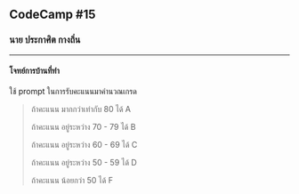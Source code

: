 ## CodeCamp #15

### นาย ประกาศิต กางถิ่น

---

#### โจทย์การบ้านที่ทำ

ใช้ prompt ในการรับคะแนนมาคำนวณเกรด

> ถ้าคะแนน มากกว่าเท่ากับ 80 ได้ A
>
> ถ้าคะแนน อยู่ระหว่าง 70 - 79 ได้ B
>
> ถ้าคะแนน อยู่ระหว่าง 60 - 69 ได้ C
>
> ถ้าคะแนน อยู่ระหว่าง 50 - 59 ได้ D
>
> ถ้าคะแนน น้อยกว่า 50 ได้ F
